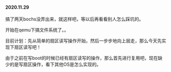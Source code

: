 #### 2020.11.29

搞了两天bochs没弄出来，就这样吧，等以后再看看别人怎么踩坑的。

开始在qemu下搞文件系统了。。

目前计划：先从简单的扇区读写操作开始，然后一步步地向上层走，那么今天先实现下扇区读写吧！

由于之前在写boot的时候已经有扇区读写的操作，那么首先进行复用吧，现在缺少的是写扇区操作，看下其他OS是怎么实现的。